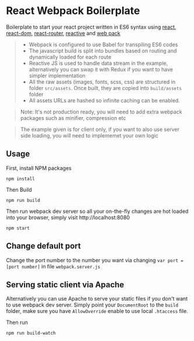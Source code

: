 # React Webpack Boilerplate
Boilerplate to start your react project written in ES6 syntax using [react], [react-dom], [react-router], [reactive] and [web pack]

> * Webpack is configured to use Babel for transpiling ES6 codes 
> * The javascript build is split into bundles based on routing and dynamically loaded for each route
> * Reactive JS is used to handle data stream in the example, alternatively you can swap it with Redux if you want to have simpler implementation
> * All the raw assets (images, fonts, scss, css) are structured in folder `src/assets`. Once built, they are copied into `build/assets` folder
> * All assets URLs are hashed so infinite caching can be enabled.

> Note: It's not production ready, you will need to add extra webpack packages such as minifier, compression etc

> The example given is for client only, if you want to also use server side loading, you will need to implememet your own logic 

[react]: https://www.npmjs.com/package/react
[react-dom]: https://www.npmjs.com/package/react-dom
[react-router]: https://www.npmjs.com/package/react-router
[reactive]: https://www.npmjs.com/package/rx-lite
[web pack]: https://www.npmjs.com/package/webpack

## Usage

First, install NPM packages

```console
npm install
```

Then Build

```console
npm run build
```

Then run webpack dev server so all your on-the-fly changes are hot loaded into your browser, simply visit http://localhost:8080

```console
npm start
```

## Change default port

Change the port number to the number you want via changing `var port = [port number]` in file `webpack.server.js`

## Serving static client via Apache

Alternatively you can use Apache to serve your static files if you don't want to use webpack dev server. Simply point your `DocumentRoot` to the `build` folder, make sure you have `AllowOverride` enable to use local `.htaccess` file.

Then run

```console
npm run build-watch
```
